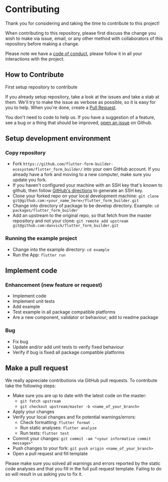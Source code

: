 # Contributing

Thank you for considering and taking the time to contribute to this project!

When contributing to this repository, please first discuss the change you wish to make via issue, email, or any other method with collaborators of this repository before making a change.

Please note we have a [code of conduct](https://github.com/flutter-form-builder-ecosystem/flutter_form_builder/blob/master/CODE_OF_CONDUCT.md), please follow it in all your interactions with the project.

## How to Contribute

First setup repository to contribute

If you already setup repository, take a look at the issues and take a stab at them. We'll try to make the issue as verbose as possible, so it is easy for you to help. When you're done, create a [Pull Request](https://github.com/flutter-form-builder-ecosystem/flutter_form_builder/compare).

You don't need to code to help us. If you have a suggestion of a feature, see a bug or a thing that should be improved, [open an issue](https://github.com/flutter-form-builder-ecosystem/flutter_form_builder/issues/new/choose) on Github.


## Setup development environment

### Copy repository

 * Fork `https://github.com/flutter-form-builder-ecosystem/flutter_form_builder/` into your own GitHub account. If you already have a fork and moving to a new computer, make sure you update you fork.
 * If you haven't configured your machine with an SSH key that's known to github, then
   follow [GitHub's directions](https://help.github.com/articles/generating-ssh-keys/)
   to generate an SSH key.
 * Clone your forked repo on your local development machine: `git clone git@github.com:<your_name_here>/flutter_form_builder.git`
 * Change into directory of package to be develop directory. Example: `cd packages/flutter_form_builder`
 * Add an upstream to the original repo, so that fetch from the master repository and not your clone: `git remote add upstream git@github.com:danvick/flutter_form_builder.git`

### Running the example project

 * Change into the example directory: `cd example`
 * Run the App: `flutter run`

## Implement code

### Enhancement (new feature or request)

- Implement code
- Implement unit tests
- Add example
- Test example in all package compatible platforms
- Are a new component, validator or behaviour; add to readme package

### Bug

- Fix bug
- Update and/or add unit tests to verify fixed behaviour
- Verify if bug is fixed all package compatible platforms

## Make a pull request

We really appreciate contributions via GitHub pull requests. To contribute take the following steps:

 * Make sure you are up to date with the latest code on the master: 
   * `git fetch upstream`
   * `git checkout upstream/master -b <name_of_your_branch>`
 * Apply your changes
 * Verify your local changes and fix potential warnings/errors:
   * Check formatting: `flutter format .`
   * Run static analyses: `flutter analyze`
   * Run tests: `flutter test`
 * Commit your changes: `git commit -am "<your informative commit message>"`
 * Push changes to your fork: `git push origin <name_of_your_branch>`
 * Open a pull request and fill template

 Please make sure you solved all warnings and errors reported by the static code analyses and that you fill in the full pull request template. Failing to do so will result in us asking you to fix it.
